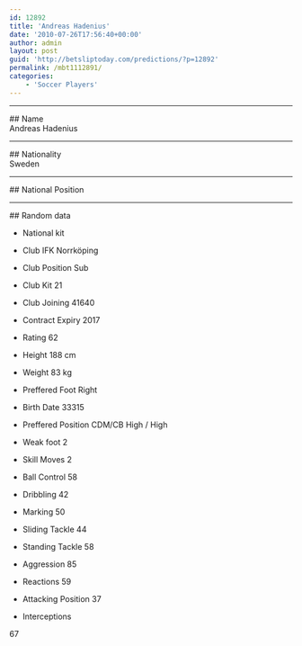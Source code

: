 ```yaml
---
id: 12892
title: 'Andreas Hadenius'
date: '2010-07-26T17:56:40+00:00'
author: admin
layout: post
guid: 'http://betsliptoday.com/predictions/?p=12892'
permalink: /mbt1112891/
categories:
    - 'Soccer Players'
---
```


- - - - - -

\## Name  
 Andreas Hadenius

- - - - - -

\## Nationality  
 Sweden

- - - - - -

\## National Position

- - - - - -

\## Random data

- National kit
- Club
 IFK Norrköping

- Club Position
 Sub

- Club Kit
 21

- Club Joining
 41640

- Contract Expiry
 2017

- Rating
 62

- Height
 188 cm

- Weight
 83 kg

- Preffered Foot
 Right

- Birth Date
 33315

- Preffered Position
 CDM/CB High / High

- Weak foot
 2

- Skill Moves
 2

- Ball Control
 58

- Dribbling
 42

- Marking
 50

- Sliding Tackle
 44

- Standing Tackle
 58

- Aggression
 85

- Reactions
 59

- Attacking Position
 37

- Interceptions

 67